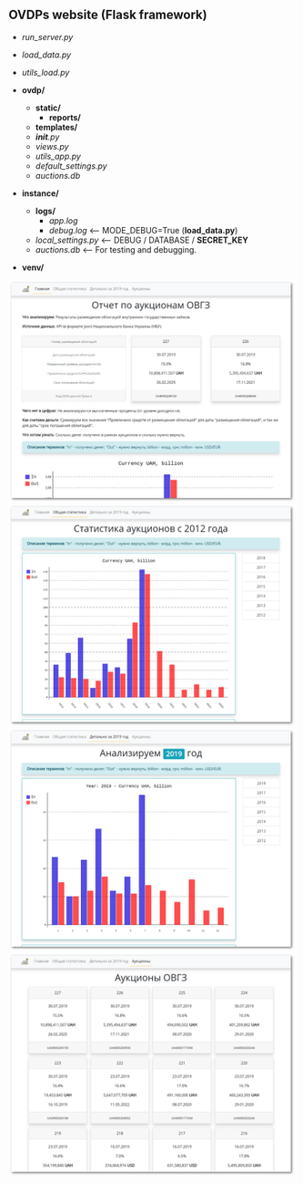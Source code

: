 ## OVDPs website (Flask framework)

+ *run_server.py*
+ *load_data.py*
+ *utils_load.py*

+ **ovdp/**
  + **static/**
    + **reports/**
  + **templates/**
  + *__init__.py*
  + *views.py*
  + *utils_app.py*
  + *default_settings.py*
  + *auctions.db*

+ **instance/**
  + **logs/**
    + *app.log*
    + *debug.log*  <-- MODE_DEBUG=True (**load_data.py**)
  + *local_settings.py*  <-- DEBUG / DATABASE / **SECRET_KEY**
  + *auctions.db*  <-- For testing and debugging.

+ **venv/**


![Screenshot](screenshot-flask_ovdp__index.png)
![Screenshot](screenshot-flask_ovdp__stats.png)
![Screenshot](screenshot-flask_ovdp__year.png)
![Screenshot](screenshot-flask_ovdp__auctions.png)
